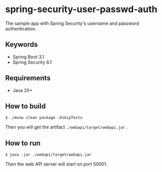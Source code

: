 # spring-security-user-passwd-auth

The sample app with Spring Security's username and password authentication.

## Keywords

- Spring Boot 3.1
- Spring Security 6.1

## Requirements

- Java 20+

## How to build

```shell
$ ./mvnw clean package -DskipTests
```

Then you will get the artifact `./webapi/target/webapi.jar` .

## How to run

```shell
$ java -jar ./webapi/target/webapi.jar
```

Then the web API server will start on port 50001.
